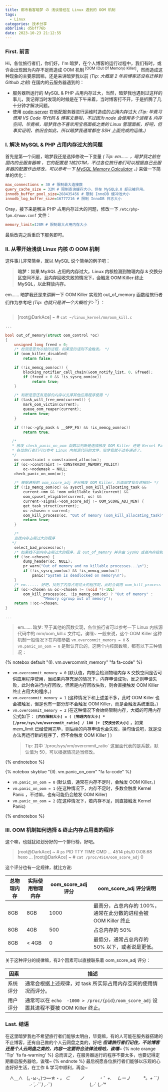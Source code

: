 ```yaml
---
title: 都市看客暗梦 の 浅谈曾经在 Linux 遇到的 OOM 机制
tags:
  - Linux
categories: 技术分享
abbrlink: d5bff76b
date: 2023-10-23 21:12:55
---
```


### First. 前言
Hi，各位旅行者们，你们好，I'm 暗梦，在个人博客的运行过程中，我们有时，或许会出现因为内存不足而造成 OOM 机制<sup> [OOM (Out Of Memory) Killer]</sup>，然而造成这种现象的主要原因嘛，还是来讲暗梦我以前 *(Tip: 大概是 2 年前博客还没有迁移到 Github 之前)* 在国内的云服务器遇到的：

  + 服务器所运行的 MySQL & PHP 占用内存过大，当然，暗梦我也遇到过这样的事儿，我记得当时发现的时候是在下午来着，当时博客打不开，于是折腾了几十分钟才解决问题。
  + 使用 [code-server](https://github.com/cdr/code-server) 在低配服务器进行运维时造成的占用内存过大 *(Tip: 毕竟习惯用 VS Code 写代码 & 博客文章啦，不过因为 node 会使用多个进程 & 内存空间，毕竟嘛，暗梦我也不喜欢用宝塔面板之类的 Linux 管理面板，好吧，但事实证明，依旧会如此，所以暗梦我通常都在 SSH 上面完成的运维。)*

### I. 解决 MySQL & PHP 占用内存过大的问题
首先是第一个问题，暗梦我还是选择修改一下变量 *( Tip: em...... ，暗梦我之前在国内的云服务器嘛 ，它的配置是 1核2G1M，不过各位旅行者们可以根据自己云服务器的配置作出修改，可以参考一下 [MySQL Memory Calculator](https://www.mysqlcalculator.com/) 。)* 来做一下简单的优化：

```ini
max_connections = 30 # 限制最大连接数
query_cache_size = 32M # 限制查询缓存大小，但在 MySQL8.0 却已被弃用。
innodb_buffer_pool_size=268435456 # 限制 InnoDB 缓冲池大小
innodb_log_buffer_size=16777216 # 限制 InnoDB 日志大小
```

Oray，接下来是解决 PHP 占用内存过大的问题，修改一下 `/etc/php-fpm.d/www.conf` 文件：

```ini
memory_limit=128M # 限制最大占用内存大小
```

最后改完之后重启下服务即可。

### II. 从零开始浅谈 Linux 内核 の OOM 机制
这件事儿非常简单，就以 MySQL 说个简单的例子吧：
> **暗梦：如果 MySQL 占用的内存过大，Linux 内核检测到物理内存 & 交换分区空间不足，且内存回收失败的情况下，会触发 OOM Killer 终止 MySQL，以此释放内存。**

em......
暗梦我还是来讲解一下 OOM Killer 实现的 out_of_memory 函数给旅行者们作为参考吧 *(Tip: 也就只是讲一个大概哈 ʕ̢̣·͡˔·ོ )* ：
> [root@DarkAce] ~ # `cat ~/linux_kernel/mm/oom_kill.c`
```c
...

bool out_of_memory(struct oom_control *oc)
{
	unsigned long freed = 0;
  	/* 检测是否为冻结的进程，如果是的话则不会触发。 */
	if (oom_killer_disabled)
		return false;

	if (!is_memcg_oom(oc)) {
		blocking_notifier_call_chain(&oom_notify_list, 0, &freed);
		if (freed > 0 && !is_sysrq_oom(oc))
			return true;
	}

   	/* 判断是否还有足够的内存以支撑其他应用程序使用 */
	if (task_will_free_mem(current)) {
		mark_oom_victim(current);
		queue_oom_reaper(current);
		return true;
	}

	if (!(oc->gfp_mask & __GFP_FS) && !is_memcg_oom(oc))
		return true;

   /*
   * 触发 check_panic_on_oom 函数以判断是选择触发 OOM Killer 还是 Kernel Panic，em......
   * 各位旅行者们可以参考 Linux 内核源代码的文件，暗梦我就不过多讲述了。 
   */
	oc->constraint = constrained_alloc(oc);
	if (oc->constraint != CONSTRAINT_MEMORY_POLICY)
		oc->nodemask = NULL;
	check_panic_on_oom(oc);

  	/* 根据进程的 oom_score_adj 评分触发 OOM Killer，后面暗梦我会讲解哒~ */
	if (!is_memcg_oom(oc) && sysctl_oom_kill_allocating_task &&
	    current->mm && !oom_unkillable_task(current) &&
	    oom_cpuset_eligible(current, oc) &&
	    current->signal->oom_score_adj != OOM_SCORE_ADJ_MIN) {
		get_task_struct(current);
		oc->chosen = current;
		oom_kill_process(oc, "Out of memory (oom_kill_allocating_task)");
		return true;
	}

    /*
    查找内存占用过大的程序
   */
	select_bad_process(oc);
  	/* 如果找不到内存占用过大的程序，且 out_of_memory 并非由 SysRQ 或者内存控制组 (memcg) 触发的嘛，此时内存也表示无可奈何，就会触发内核崩溃，即 Kernel Panic */
	if (!oc->chosen) {
		dump_header(oc, NULL);
		pr_warn("Out of memory and no killable processes...\n");
		if (!is_sysrq_oom(oc) && !is_memcg_oom(oc))
			panic("System is deadlocked on memory\n");
	}
  	/* em...... 好吧，找到了内存占用过大的程序呢，此时会调用 oom_kill_process 函数终止该程序 */
	if (oc->chosen && oc->chosen != (void *)-1UL)
		oom_kill_process(oc, !is_memcg_oom(oc) ? "Out of memory" :
				 "Memory cgroup out of memory");
	return !!oc->chosen;
}

...
```
> em......
> 暗梦: 至于其他的函数实现，各位旅行者可以参考一下 Linux 内核源代码中的 mm/oom_kill.c 文件哈，诶嘿~
一般来说，这个 OOM Killer 这种机制一般情况下在内核参数 `vm.overcommit_memory = 0` & `vm.panic_on_oom = 0` 是默认开启的，这两个内核函数嘛，都有以下三种情况：

{% notebox default "(I). vm.overcommit_memory" "fa fa-code" %}
<ul>
  <li> <code>vm.overcommit_memory = 0</code> (默认值，内核会检测物理内存 & 交换空间是否可供应用程序使用，当如果内存充足的情况下，内存申请成功，反之则申请失败，此时会进行内存回收，但若是内存回收失败，则会直接触发 OOM Killer 终止占用大的程序。)</li>
  <li> <code>vm.overcommit_memory = 1</code> (这种情况下和上述差不多，此时 OOM Killer 也会被触发，但是也有一部分却不会触发 OOM Killer，而是会触发系统重启。)</li>
  <li> <code>vm.overcommit_memory = 2</code> (在这种情况下会始终限制内存，大概的可用内存公式如下： <strong><code>[内存限制大小] = ( [物理内存大小] *  [/proc/sys/vm/overcmmit_ratio] / 100 )+ [交换分区大小]</code></strong> ，如果 mem_limit 已经使用完毕，则后续的内存申请也会失败，换句话说吧，就是没办法再运行新的程序了，但不会触发 OOM Killer ] )</li>
  <blockquote> Tip: 其中 `/proc/sys/vm/overcmmit_ratio` 这里面代表的是系数，默认值为 50，可以根据情况适当修改。</blockquote>
</ul>
{% endnotebox %}

{% notebox skyblue "(II). vm.panic_on_oom" "fa fa-code" %}
<ul>
  <li> <code>vm.panic_on_oom = 0</code> (默认值，通常在内存不足时，会触发 OOM Killer。)</li>
  <li> <code>vm.panic_on_oom = 1</code> (在这种情况下，内存不足时，多数会触发 Kernel Panic ，不过嘛，也有可能仍会触发 OOM Killer)</li>
  <li> <code>vm.panic_on_oom = 2</code> (在这种情况下，若内存不足，则直接触发 Kernel Panic)</li>
</ul>
{% endnotebox %}

### III. OOM 机制如何选择 & 终止内存占用高的程序
这个嘛，也就犹如划分好的一个排行榜，好吧。
> [root@DarkAce] ~ # `ps`
>    PID TTY          TIME CMD
> ...
> 4514 pts/0 0:08.68  hexo
> ...
> [root@DarkAce] ~ # `cat /proc/4514/oom_score_adj`
> 0

这个评分也有一定规律，就比方说:

| 总物理内存 | 实际使用物理内存 | oom_score_adj 评分 | oom_score_adj 评分说明 |
| ---- | ---- | ---- | ---- |
| 8GB | 8GB | 1000 | 最高分，占总内存的 100%，通常在此分数的进程会被 OOM Killer 终止 |
| 8GB | 4GB | 500 | 占总内存的 50% |
| 8GB | < 4GB | 0 | 最低分，通常占总内存的 50% 以下，或者说是更低。 |

关于这种评分的规律嘛，有2个因素可以直接联系着 oom_score_adj 评分：

| 因素 | 描述 |
| ---- | ---- |
| 系统评分 | 通常会根据上述规律，对 task 所实际占用内存空间的使用情况而评分。 |
| 用户评分 | 通常可以在 `echo  -1000 > /proc/{pid}/oom_score_adj` 设置其进程不要被 OOM Killer 终止。

### Last. 结语
在这里暗梦我也不希望旅行者们能够太明白，毕竟嘛，有的人可能在服务器搭建的不止博客，还有自己做的个人云网盘之类的，好吧
***但请旅行者们记住，不论博客还是个人云网盘之类的，内容一定要符合法律法规哈，诶嘿~***
{% note orange 'Tip' 'fa fa-warning' %}
总而言之，在服务器运行的程序不要太多，也要记得定期重启服务器哈，诶嘿~
{% endnote %}
最后祝愿各位旅行者们能够以乐观的心态好好生活，在工作 & 学习中顺利，再会~

　∧＿∧
 （｡･ω･｡)つ━☆・*。
 ⊂　　 ノ 　　　・゜+.
　しーＪ　　　°。+ *´¨)
　　　 　　 .· ´¸.·*´¨) ¸.·*¨)
　　　　　　　 　(¸.·´ (¸.·’*

